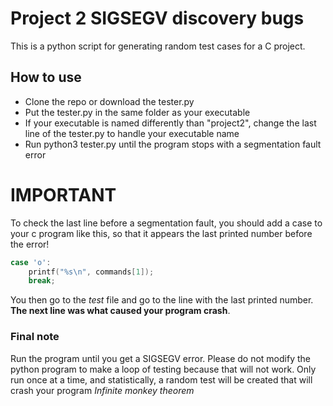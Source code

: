 # Project 2 SIGSEGV discovery bugs
 
This is a python script for generating random test cases for a C project.

## How to use
- Clone the repo or download the tester.py
- Put the tester.py in the same folder as your executable
- If your executable is named differently than "project2", change the last line of the tester.py to handle your executable name
- Run python3 tester.py until the program stops with a segmentation fault error

# IMPORTANT
To check the last line before a segmentation fault, you should add a case to your c program like this, so that it appears the last printed number before the error!

```c
case 'o':
    printf("%s\n", commands[1]);
    break;
```

You then go to the *test* file and go to the line with the last printed number.
**The next line was what caused your program crash**.


### Final note
Run the program until you get a SIGSEGV error. Please do not modify the python program to make a loop of testing because that will not work.
Only run once at a time, and statistically, a random test will be created that will crash your program
*Infinite monkey theorem*

